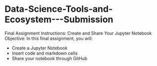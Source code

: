 # Data-Science-Tools-and-Ecosystem---Submission
Final Assignment Instructions: Create and Share Your Jupyter Notebook
Objective:
In this final assignment, you will:
- Create a Jupyter Notebook
- Insert code and markdown cells
- Share your notebook through GitHub
